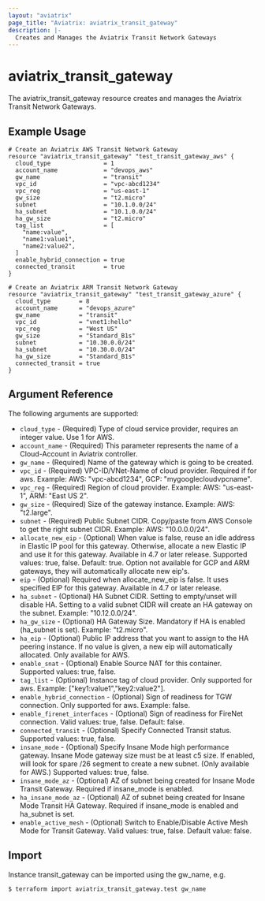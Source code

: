 ```yaml
---
layout: "aviatrix"
page_title: "Aviatrix: aviatrix_transit_gateway"
description: |-
  Creates and Manages the Aviatrix Transit Network Gateways
---
```


# aviatrix_transit_gateway

The aviatrix_transit_gateway resource creates and manages the Aviatrix Transit Network Gateways.

## Example Usage

```hcl
# Create an Aviatrix AWS Transit Network Gateway
resource "aviatrix_transit_gateway" "test_transit_gateway_aws" {
  cloud_type               = 1
  account_name             = "devops_aws"
  gw_name                  = "transit"
  vpc_id                   = "vpc-abcd1234"
  vpc_reg                  = "us-east-1"
  gw_size                  = "t2.micro"
  subnet                   = "10.1.0.0/24"
  ha_subnet                = "10.1.0.0/24"
  ha_gw_size               = "t2.micro"
  tag_list                 = [
    "name:value", 
    "name1:value1", 
    "name2:value2",
  ]
  enable_hybrid_connection = true
  connected_transit        = true
}

# Create an Aviatrix ARM Transit Network Gateway
resource "aviatrix_transit_gateway" "test_transit_gateway_azure" {
  cloud_type        = 8
  account_name      = "devops_azure"
  gw_name           = "transit"
  vpc_id            = "vnet1:hello"
  vpc_reg           = "West US"
  gw_size           = "Standard_B1s"
  subnet            = "10.30.0.0/24"
  ha_subnet         = "10.30.0.0/24"
  ha_gw_size        = "Standard_B1s"
  connected_transit = true
}

```

## Argument Reference

The following arguments are supported:

* `cloud_type` - (Required) Type of cloud service provider, requires an integer value. Use 1 for AWS.
* `account_name` - (Required) This parameter represents the name of a Cloud-Account in Aviatrix controller.
* `gw_name` - (Required) Name of the gateway which is going to be created.
* `vpc_id` - (Required) VPC-ID/VNet-Name of cloud provider. Required if for aws. Example: AWS: "vpc-abcd1234", GCP: "mygooglecloudvpcname".
* `vpc_reg` - (Required) Region of cloud provider. Example: AWS: "us-east-1", ARM: "East US 2".
* `gw_size` - (Required) Size of the gateway instance. Example: AWS: "t2.large".
* `subnet` - (Required) Public Subnet CIDR. Copy/paste from AWS Console to get the right subnet CIDR. Example: AWS: "10.0.0.0/24".
* `allocate_new_eip` - (Optional) When value is false, reuse an idle address in Elastic IP pool for this gateway. Otherwise, allocate a new Elastic IP and use it for this gateway. Available in 4.7 or later release. Supported values: true, false. Default: true. Option not available for GCP and ARM gateways, they will automatically allocate new eip's.
* `eip` - (Optional) Required when allocate_new_eip is false. It uses specified EIP for this gateway. Available in 4.7 or later release.
* `ha_subnet` - (Optional) HA Subnet CIDR. Setting to empty/unset will disable HA. Setting to a valid subnet CIDR will create an HA gateway on the subnet. Example: "10.12.0.0/24".
* `ha_gw_size` - (Optional) HA Gateway Size. Mandatory if HA is enabled (ha_subnet is set). Example: "t2.micro".
* `ha_eip` - (Optional) Public IP address that you want to assign to the HA peering instance. If no value is given, a new eip will automatically allocated. Only available for AWS.
* `enable_snat` - (Optional) Enable Source NAT for this container. Supported values: true, false.
* `tag_list` - (Optional) Instance tag of cloud provider. Only supported for aws. Example: ["key1:value1","key2:value2"].
* `enable_hybrid_connection` - (Optional) Sign of readiness for TGW connection. Only supported for aws. Example: false.
* `enable_firenet_interfaces` - (Optional) Sign of readiness for FireNet connection. Valid values: true, false. Default: false.
* `connected_transit` - (Optional) Specify Connected Transit status. Supported values: true, false.
* `insane_mode` - (Optional) Specify Insane Mode high performance gateway. Insane Mode gateway size must be at least c5 size. If enabled, will look for spare /26 segment to create a new subnet. (Only available for AWS.) Supported values: true, false.
* `insane_mode_az` - (Optional) AZ of subnet being created for Insane Mode Transit Gateway. Required if insane_mode is enabled.
* `ha_insane_mode_az` - (Optional) AZ of subnet being created for Insane Mode Transit HA Gateway. Required if insane_mode is enabled and ha_subnet is set.
* `enable_active_mesh` - (Optional) Switch to Enable/Disable Active Mesh Mode for Transit Gateway. Valid values: true, false. Default value: false.

## Import

Instance transit_gateway can be imported using the gw_name, e.g.

```
$ terraform import aviatrix_transit_gateway.test gw_name
```
